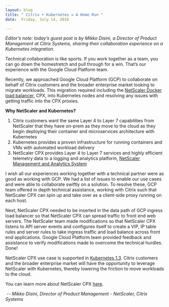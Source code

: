 ```yaml
---
layout: blog
title: " Citrix + Kubernetes = A Home Run "
date:  Friday, July 14, 2016 

---
```

_Editor’s note: today’s guest post is by Mikko Disini, a Director of Product Management at Citrix Systems, sharing their collaboration experience on a Kubernetes integration.&nbsp;_  
  
Technical collaboration is like sports. If you work together as a team, you can go down the homestretch and pull through for a win. That’s our experience with the Google Cloud Platform team.  
  
Recently, we approached Google Cloud Platform (GCP) to collaborate on behalf of Citrix customers and the broader enterprise market looking to migrate workloads.&nbsp;This migration required including the [NetScaler Docker load balancer](https://www.citrix.com/blogs/2016/06/20/the-best-docker-load-balancer-at-dockercon-in-seattle-this-week/), CPX, into Kubernetes nodes and resolving any issues with getting traffic into the CPX proxies. &nbsp;  
  
**Why NetScaler and Kubernetes?**  
  

1. Citrix customers want the same Layer 4 to Layer 7 capabilities from NetScaler that they have on-prem as they move to the cloud as they begin deploying their container and microservices architecture with Kubernetes&nbsp;
2. Kubernetes provides a proven infrastructure for running containers and VMs with automated workload delivery
3. NetScaler CPX provides Layer 4 to Layer 7 services and highly efficient telemetry data to a logging and analytics platform, [NetScaler Management and Analytics System](https://www.citrix.com/blogs/2016/05/24/introducing-the-next-generation-netscaler-management-and-analytics-system/)
  
I wish all our experiences working together with a technical partner were as good as working with GCP. We had a list of issues to enable our use cases and were able to collaborate swiftly on a solution. To resolve these, GCP team offered in depth technical assistance, working with Citrix such that NetScaler CPX can spin up and take over as a client-side proxy running on each host.&nbsp;  
  
Next, NetScaler CPX needed to be inserted in the data path of GCP ingress load balancer so that NetScaler CPX can spread traffic to front end web servers. The NetScaler team made modifications so that NetScaler CPX listens to API server events and configures itself to create a VIP, IP table rules and server rules to take ingress traffic and load balance across front end applications. Google Cloud Platform team provided feedback and assistance to verify modifications made to overcome the technical hurdles. Done!  
  
NetScaler CPX use case is supported in [Kubernetes 1.3](http://blog.kubernetes.io/2016/07/kubernetes-1.3-bridging-cloud-native-and-enterprise-workloads.html). Citrix customers and the broader enterprise market will have the opportunity to leverage NetScaler with Kubernetes, thereby lowering the friction to move workloads to the cloud.&nbsp;  
  
You can learn more about&nbsp;NetScaler CPX [here](https://www.citrix.com/networking/microservices.html).  
  
  
_&nbsp;-- Mikko Disini, Director of Product Management - NetScaler, Citrix Systems_